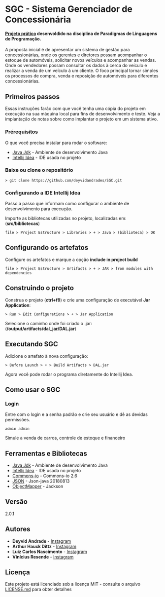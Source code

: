 

# SGC - Sistema Gerenciador de Concessionária
#### [Projeto prático](https://github.com/deyvidandrades/SGC) desenvoldido na disciplina de Paradigmas de Linguagens de Programação.

A proposta inicial é de apresentar um sistema de gestão para concessionárias, onde os gerentes e diretores possam acompanhar o estoque de automóveis, solicitar novos veículos e acompanhar as vendas. Onde os vendedores possam consultar os dados à cerca do veículo e realizar a venda de um veículo à um cliente. O foco principal tornar simples os processos de compra, venda e reposição de automóveis para diferentes concessionárias.

## Primeiros passos

Essas instruções farão com que você tenha uma cópia do projeto em execução na sua máquina local para fins de desenvolvimento e teste. Veja a implantação de notas sobre como implantar o projeto em um sistema ativo.

### Prérequisitos

O que você precisa instalar para rodar o software:
* [Java Jdk](https://www.oracle.com/technetwork/pt/java/javase/downloads/jdk8-downloads-2133151.html) - Ambiente de desenvolvimento Java
* [Intellij Idea](https://www.jetbrains.com/idea/download/) - IDE usada no projeto




### Baixe ou clone o repositório
```
> git clone https://github.com/deyvidandrades/SGC.git
```

### Configurando a IDE Intellij Idea

Passo a passo que informam como configurar o ambiente de desenvolvimento para execução.

Importe as bibliotecas utilizadas no projeto, localizadas em: (**src/bibliotecas**)

```
file > Project Estructure > Libraries > + > Java > (biblioteca) > OK
```

## Configurando os artefatos
Configure os artefatos e marque a opção **include in project build**

```
file > Project Estructure > Artifacts > + > JAR > from modules with dependencies
```
## Construindo o projeto
Construa o projeto (**ctrl+f9**) e crie uma configuração de executável **Jar Application**:
```
> Run > Edit Configurations > + > Jar Application
```
Selecione o caminho onde foi criado o .jar: (**/output/artifacts/dal_jar/DAL.jar**)

## Executando  SGC
Adicione o artefato à nova configuração:
```
> Before Launch > + > Build Artifacts > DAL.jar
```

Agora você pode rodar o programa diretamente do Intellij Idea.


## Como usar o SGC

### Login
Entre com o login e a senha padrão e crie seu usuário e dê as devidas permissões.

```
admin admin
```
Simule a venda de carros, controle de estoque e financeiro

## Ferramentas e Bibliotecas

* [Java Jdk](https://www.oracle.com/technetwork/pt/java/javase/downloads/jdk8-downloads-2133151.html) - Ambiente de desenvolvimento Java
* [Intellij Idea](https://www.jetbrains.com/idea/download/) - IDE usada no projeto
* [Commons-io](https://github.com/deyvidandrades/SGC/tree/master2/src/bibliotecas/commons-io-2.6.jar) - Commons-io 2.6
* [JSON](https://github.com/deyvidandrades/SGC/tree/master2/src/bibliotecas/json-20180813.jar) - Json-java 20180813
* [ObjectMapper](https://github.com/deyvidandrades/SGC/tree/master2/src/bibliotecas/jackson-all-1.9.0.jar) - Jackson

## Versão

2.0.1

## Autores

* **Deyvid Andrade** - [Instagram](https://instagram.com/deyvidandrades)
* **Arthur Hauck Dittz** - [Instagram](https://instagram.com/arthurhd)
* **Luiz Carlos Nascimento** - [Instagram](https://instagram.com/luizcnfilho)
* **Vinícius Resende** - [Instagram](https://instagram.com/vinny_u.u_)

## Licença
Este projeto está licenciado sob a licença MIT - consulte o arquivo [LICENSE.md](LICENSE.md) para obter detalhes
